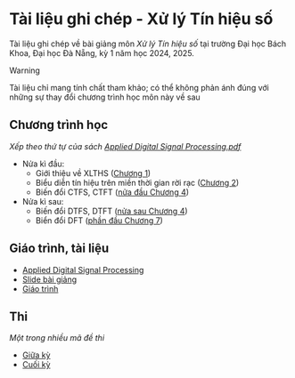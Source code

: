 # Tài liệu ghi chép - Xử lý Tín hiệu số
Tài liệu ghi chép về bài giảng môn *Xử lý Tín hiệu số* tại trường Đại học Bách Khoa, Đại học Đà Nẵng, kỳ 1 năm học 2024, 2025.

> [!WARNING]
> Tài liệu chỉ mang tính chất tham khảo; có thể không phản ánh đúng với những sự thay đổi chương trình học môn này về sau

## Chương trình học
*Xếp theo thứ tự của sách [Applied Digital Signal Processing.pdf](./1.%20Resources/Applied%20Digital%20Signal%20Processing.pdf)*
- Nửa kì đầu: 
	- Giới thiệu về XLTHS ([Chương 1](./1.%20Resources/Applied%20Digital%20Signal%20Processing.pdf#page=19))
	- Biểu diễn tín hiệu trên miền thời gian rời rạc ([Chương 2](./1.%20Resources/Applied%20Digital%20Signal%20Processing.pdf#page=41))
	- Biến đổi CTFS, CTFT ([nửa đầu Chương 4](./1.%20Resources/Applied%20Digital%20Signal%20Processing.pdf#page=152))
- Nửa kì sau:
	- Biến đổi DTFS, DTFT ([nửa sau Chương 4](./1.%20Resources/Applied%20Digital%20Signal%20Processing.pdf#page=175))
	- Biển đổi DFT ([phần đầu Chương 7](./1.%20Resources/Applied%20Digital%20Signal%20Processing.pdf#page=371))

## Giáo trình, tài liệu
- [Applied Digital Signal Processing](./1.%20Resources/Applied%20Digital%20Signal%20Processing.pdf)
- [Slide bài giảng](./Chapter1_INTRODUCTION%20TO%20DSP.pdf)
- [Giáo trình](./Bai%20Giang%20XLTHS.pdf)

## Thi
*Một trong nhiều mã đề thi*
- [Giữa kỳ](./Mid-term%20test)
- [Cuối kỳ](./End-term%20test)